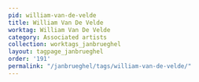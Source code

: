 ```yaml
---
pid: william-van-de-velde
title: William Van De Velde
worktag: William Van De Velde
category: Associated artists
collection: worktags_janbrueghel
layout: tagpage_janbrueghel
order: '191'
permalink: "/janbrueghel/tags/william-van-de-velde/"
---
```

